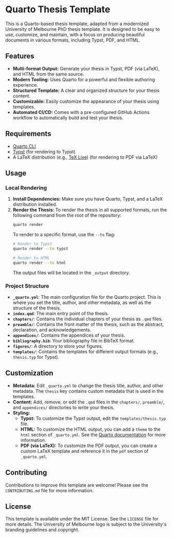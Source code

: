 # Quarto Thesis Template

This is a Quarto-based thesis template, adapted from a modernized University of Melbourne PhD thesis template. It is designed to be easy to use, customize, and maintain, with a focus on producing beautiful documents in various formats, including Typst, PDF, and HTML.

## Features

- **Multi-format Output:** Generate your thesis in Typst, PDF (via LaTeX), and HTML from the same source.
- **Modern Tooling:** Uses Quarto for a powerful and flexible authoring experience.
- **Structured Template:** A clear and organized structure for your thesis content.
- **Customizable:** Easily customize the appearance of your thesis using templates.
- **Automated CI/CD:** Comes with a pre-configured GitHub Actions workflow to automatically build and test your thesis.

## Requirements

- [Quarto CLI](https://quarto.org/docs/get-started/)
- [Typst](https://typst.app/) (for rendering to Typst)
- A LaTeX distribution (e.g., [TeX Live](https://www.tug.org/texlive/)) (for rendering to PDF via LaTeX)

## Usage

### Local Rendering

1.  **Install Dependencies:** Make sure you have Quarto, Typst, and a LaTeX distribution installed.
2.  **Render the Thesis:** To render the thesis in all supported formats, run the following command from the root of the repository:
    ```bash
    quarto render
    ```
    To render to a specific format, use the `--to` flag:
    ```bash
    # Render to Typst
    quarto render --to typst

    # Render to HTML
    quarto render --to html
    ```
    The output files will be located in the `_output` directory.

### Project Structure

- **`_quarto.yml`**: The main configuration file for the Quarto project. This is where you set the title, author, and other metadata, as well as the structure of the thesis.
- **`index.qmd`**: The main entry point of the thesis.
- **`chapters/`**: Contains the individual chapters of your thesis as `.qmd` files.
- **`preamble/`**: Contains the front matter of the thesis, such as the abstract, declaration, and acknowledgements.
- **`appendices/`**: Contains the appendices of your thesis.
- **`bibliography.bib`**: Your bibliography file in BibTeX format.
- **`figures/`**: A directory to store your figures.
- **`templates/`**: Contains the templates for different output formats (e.g., `thesis.typ` for Typst).

## Customization

- **Metadata:** Edit `_quarto.yml` to change the thesis title, author, and other metadata. The `thesis` key contains custom metadata that is used in the templates.
- **Content:** Add, remove, or edit the `.qmd` files in the `chapters/`, `preamble/`, and `appendices/` directories to write your thesis.
- **Styling:**
    - **Typst:** To customize the Typst output, edit the `templates/thesis.typ` file.
    - **HTML:** To customize the HTML output, you can add a `theme` to the `html` section of `_quarto.yml`. See the [Quarto documentation](https://quarto.org/docs/output-formats/html-themes.html) for more information.
    - **PDF (via LaTeX):** To customize the PDF output, you can create a custom LaTeX template and reference it in the `pdf` section of `_quarto.yml`.

## Contributing

Contributions to improve this template are welcome! Please see the `CONTRIBUTING.md` file for more information.

## License

This template is available under the MIT License. See the `LICENSE` file for more details.
The University of Melbourne logo is subject to the University's branding guidelines and copyright.
